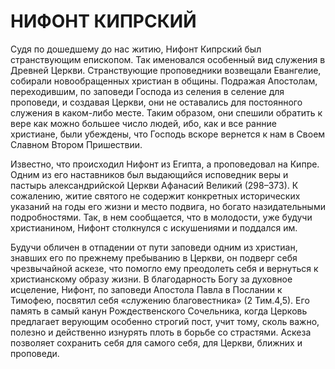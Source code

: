 # НИФОНТ КИПРСКИЙ

Судя по дошедшему до нас житию, Нифонт Кипрский был странствующим епископом. Так именовался особенный вид служения в Древней Церкви. Странствующие проповедники возвещали Евангелие, собирали новообращенных христиан в общины. Подражая Апостолам, переходившим, по заповеди Господа из селения в селение для проповеди, и создавая Церкви, они не оставались для постоянного служения в каком-либо месте. Таким образом, они спешили обратить к вере как можно большее число людей, ибо, как и все ранние христиане, были убеждены, что Господь вскоре вернется к нам в Своем Славном Втором Пришествии.

Известно, что происходил Нифонт из Египта, а проповедовал на Кипре. Одним из его наставников был выдающийся исповедник веры и пастырь александрийской Церкви Афанасий Великий (298–373). К сожалению, житие святого не содержит конкретных исторических указаний на годы его жизни и место подвига, но богато назидательными подробностями. Так, в нем сообщается, что в молодости, уже будучи христианином, Нифонт столкнулся с искушениями и поддался им.

Будучи обличен в отпадении от пути заповеди одним из христиан, знавших его по прежнему пребыванию в Церкви, он подверг себя чрезвычайной аскезе, что помогло ему преодолеть себя и вернуться к христианскому образу жизни. В благодарность Богу за духовное исцеление, Нифонт, по заповеди Апостола Павла в Послании к Тимофею, посвятил себя «служению благовестника» (2 Тим.4,5). Его память в самый канун Рождественского Сочельника, когда Церковь предлагает верующим особенно строгий пост, учит тому, сколь важно, полезно и действенно изнурять плоть в борьбе со страстями. Аскеза позволяет сохранить себя для самого себя, для Церкви, ближних и проповеди.
